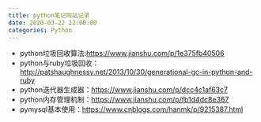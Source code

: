 ```yaml
---
title: python笔记网站记录
date: 2020-03-22 22:00:00
categories: Python
---
```

<!-- TOC START min:1 max:3 link:true asterisk:false update:true -->

<!-- TOC END -->
<!--more-->

- python垃圾回收算法:https://www.jianshu.com/p/1e375fb40506
- python与ruby垃圾回收：http://patshaughnessy.net/2013/10/30/generational-gc-in-python-and-ruby
- python迭代器生成器：https://www.jianshu.com/p/dcc4c1af63c7
- python内存管理机制：https://www.jianshu.com/p/fb1d4dc8e367
- pymysql基本使用：https://www.cnblogs.com/hanmk/p/9215387.html
